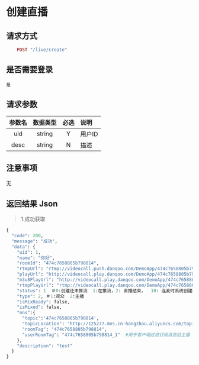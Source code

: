 # 创建直播

## 请求方式 ##
```ruby
    POST "/live/create"
```
## 是否需要登录 ##
    是

## 请求参数 ##

参数名|数据类型|必选|说明
:------:|:------:|:------:|:------
uid|string|Y|用户ID
desc|string|N|描述

## 注意事项 ##
   无

## 返回结果 Json ##
>1.成功获取
```python
{
  "code": 200,
  "message": "成功",
  "data": {
    "uid": 1,
    "name": "你好",
    "roomId": "474c7658805b798814",
    "rtmpUrl": "rtmp://videocall.push.danqoo.com/DemoApp/474c7658805b798814?auth_key=1475044685-0-0-3bef3969e641856d785dbeeb23f188a9",
    "playUrl": "http://videocall.play.danqoo.com/DemoApp/474c7658805b798814_mix.flv",
    "m3u8PlayUrl": "http://videocall.play.danqoo.com/DemoApp/474c7658805b798814_mix.m3u8",
    "rtmpPlayUrl": "rtmp://videocall.play.danqoo.com/DemoApp/474c7658805b798814_mix",
    "status": 1  ＃0:创建还未推流  1:在推流，2: 直播结束，  10: 连麦时系统创建的直播（主要是观众连麦时） 
    "type": 2, ＃1:观众  2:主播
    "isMixReady": false,
    "isMixed": false,
    "mns":{
      "topic":'474c7658805b798814',
      "topicLocation": "http://125277.mns.cn-hangzhou.aliyuncs.com/topics/229820386403942828",
      "roomTag": "474c7658805b798814",
      "userRoomTag": "474c7658805b798814_1"  #用于客户端过滤订阅消息给主播
    },
    "description": "test"
  }
}
```
